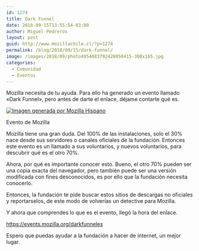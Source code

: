```yaml
---
id: 1274
title: Dark Funnel
date: 2018-09-15T13:55:54-03:00
author: Miguel Pedreros
layout: post
guid: http://www.mozillachile.cl/?p=1274
permalink: /blog/2018/09/15/dark-funnel/
image: /images/2018/09/photo4954083792428050415-300x165.jpg
categories:
  - Comunidad
  - Eventos
---
```

Mozilla necesita de tu ayuda. Para ello ha generado un evento llamado «Dark Funnel», pero antes de darte el enlace, déjame contarte qué es.

<div id="attachment_1277" style="width: 610px" class="wp-caption alignnone">
  <a href="/images/2018/09/photo4954083792428050415.jpg"><img aria-describedby="caption-attachment-1277" class="size-large wp-image-1277" src="/images/2018/09/photo4954083792428050415-600x200.jpg" alt="Imagen generada por Mozilla Hispano" width="600" height="200" srcset="/images/2018/09/photo4954083792428050415-600x200.jpg 600w, /images/2018/09/photo4954083792428050415-300x100.jpg 300w, /images/2018/09/photo4954083792428050415-768x256.jpg 768w, /images/2018/09/photo4954083792428050415-1000x333.jpg 1000w, /images/2018/09/photo4954083792428050415.jpg 1280w" sizes="(max-width: 600px) 100vw, 600px" /></a>
  
  <p id="caption-attachment-1277" class="wp-caption-text">
    Evento de Mozilla
  </p>
</div>

Mozilla tiene una gran duda. Del 100% de las instalaciones, solo el 30% nace desde sus servidores o canales oficiales de la fundación. Entonces este evento es un llamado a sus voluntarios, y nuevos voluntarios, para descubrir qué es el otro 70%.

Ahora, por qué es importante conocer esto. Bueno, el otro 70% pueden ser una copia exacta del navegador, pero también puede ser una versión modificada con fines desconocidos, es por ello que la fundación necesita conocerlo.

Entonces, la fundación te pide buscar estos sitios de descargas no oficiales y reportarselos, de este modo de volverías un detective para Mozilla.

Y ahora que comprendes lo que es el evento, llegó la hora del enlace.

<https://events.mozilla.org/darkfunneles>

Espero que puedas ayudar a la fundación a hacer de internet, un mejor lugar.